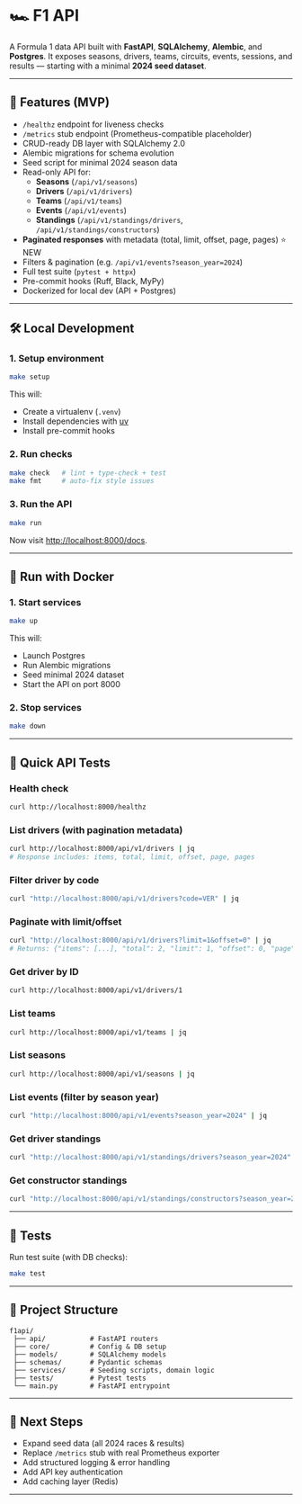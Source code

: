 # 🏎️ F1 API

A Formula 1 data API built with **FastAPI**, **SQLAlchemy**, **Alembic**, and **Postgres**.
It exposes seasons, drivers, teams, circuits, events, sessions, and results — starting with a minimal **2024 seed dataset**.

---

## 🚀 Features (MVP)

-   `/healthz` endpoint for liveness checks
-   `/metrics` stub endpoint (Prometheus-compatible placeholder)
-   CRUD-ready DB layer with SQLAlchemy 2.0
-   Alembic migrations for schema evolution
-   Seed script for minimal 2024 season data
-   Read-only API for:
    -   **Seasons** (`/api/v1/seasons`)
    -   **Drivers** (`/api/v1/drivers`)
    -   **Teams** (`/api/v1/teams`)
    -   **Events** (`/api/v1/events`)
    -   **Standings** (`/api/v1/standings/drivers`, `/api/v1/standings/constructors`)
-   **Paginated responses** with metadata (total, limit, offset, page, pages) ⭐ NEW
-   Filters & pagination (e.g. `/api/v1/events?season_year=2024`)
-   Full test suite (`pytest + httpx`)
-   Pre-commit hooks (Ruff, Black, MyPy)
-   Dockerized for local dev (API + Postgres)

---

## 🛠️ Local Development

### 1. Setup environment

```bash
make setup
```

This will:

-   Create a virtualenv (`.venv`)
-   Install dependencies with [uv](https://github.com/astral-sh/uv)
-   Install pre-commit hooks

### 2. Run checks

```bash
make check   # lint + type-check + test
make fmt     # auto-fix style issues
```

### 3. Run the API

```bash
make run
```

Now visit [http://localhost:8000/docs](http://localhost:8000/docs).

---

## 🐳 Run with Docker

### 1. Start services

```bash
make up
```

This will:

-   Launch Postgres
-   Run Alembic migrations
-   Seed minimal 2024 dataset
-   Start the API on port 8000

### 2. Stop services

```bash
make down
```

---

## 🔎 Quick API Tests

### Health check

```bash
curl http://localhost:8000/healthz
```

### List drivers (with pagination metadata)

```bash
curl http://localhost:8000/api/v1/drivers | jq
# Response includes: items, total, limit, offset, page, pages
```

### Filter driver by code

```bash
curl "http://localhost:8000/api/v1/drivers?code=VER" | jq
```

### Paginate with limit/offset

```bash
curl "http://localhost:8000/api/v1/drivers?limit=1&offset=0" | jq
# Returns: {"items": [...], "total": 2, "limit": 1, "offset": 0, "page": 1, "pages": 2}
```

### Get driver by ID

```bash
curl http://localhost:8000/api/v1/drivers/1
```

### List teams

```bash
curl http://localhost:8000/api/v1/teams | jq
```

### List seasons

```bash
curl http://localhost:8000/api/v1/seasons | jq
```

### List events (filter by season year)

```bash
curl "http://localhost:8000/api/v1/events?season_year=2024" | jq
```

### Get driver standings

```bash
curl "http://localhost:8000/api/v1/standings/drivers?season_year=2024" | jq
```

### Get constructor standings

```bash
curl "http://localhost:8000/api/v1/standings/constructors?season_year=2024" | jq
```

---

## 🧪 Tests

Run test suite (with DB checks):

```bash
make test
```

---

## 📂 Project Structure

```
f1api/
 ├── api/           # FastAPI routers
 ├── core/          # Config & DB setup
 ├── models/        # SQLAlchemy models
 ├── schemas/       # Pydantic schemas
 ├── services/      # Seeding scripts, domain logic
 ├── tests/         # Pytest tests
 └── main.py        # FastAPI entrypoint
```

---

## 🔮 Next Steps

-   Expand seed data (all 2024 races & results)
-   Replace `/metrics` stub with real Prometheus exporter
-   Add structured logging & error handling
-   Add API key authentication
-   Add caching layer (Redis)

---
